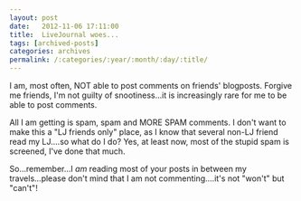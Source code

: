 ```yaml
---
layout: post
date:	2012-11-06 17:11:00
title:  LiveJournal woes...
tags: [archived-posts]
categories: archives
permalink: /:categories/:year/:month/:day/:title/
---
```

I am, most often, NOT able to post comments on friends' blogposts. Forgive me friends, I'm not guilty of snootiness...it is increasingly rare for me to be able to post comments.

All I am getting is spam, spam and MORE SPAM comments. I don't want to make this a "LJ friends only" place, as I know that several non-LJ friend read my LJ....so what do I do? Yes, at least now, most of the stupid spam is screened, I've done that much.

So...remember...I *am* reading most of your posts in between my travels...please don't mind that I am not commenting....it's not "won't" but "can't"!
